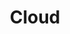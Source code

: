 ---
title: Cloud
layout: collection
permalink: /cloud/
collection: cloud
entries_layout: grid
classes: wide
---
